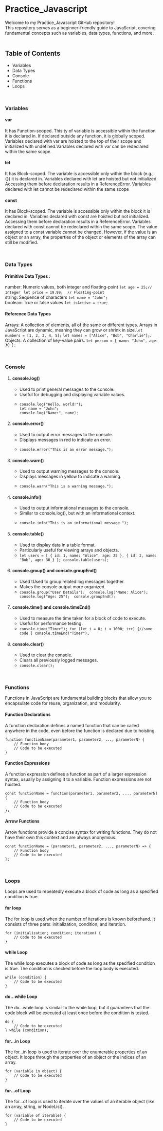 # Practice_Javascript

Welcome to my Practice_Javascript GitHub repository! <br/>
This repository serves as a beginner-friendly guide to JavaScript, covering fundamental concepts such as variables, data types, functions, and more.
<br/>
<br/>

## Table of Contents

- Variables
- Data Types
- Console
- Functions
- Loops
<br/>

### Variables
#### var

It has Function-scoped. This ty of variable is accessible within the function it is declared in. If declared outside any function, it is globally scoped. Variables declared with var are hoisted to the top of their scope and initialized with undefined.Variables declared with var can be redeclared within the same scope.

#### let
It has Block-scoped. The variable is accessible only within the block (e.g., {}) it is declared in. Variables declared with let are hoisted but not initialized. Accessing them before declaration results in a ReferenceError. Variables declared with let cannot be redeclared within the same scope

#### const
It has Block-scoped. The variable is accessible only within the block it is declared in. Variables declared with const are hoisted but not initialized. Accessing them before declaration results in a ReferenceError. Variables declared with const cannot be redeclared within the same scope. The value assigned to a const variable cannot be changed. However, if the value is an object or an array, the properties of the object or elements of the array can still be modified.

<br/>

### Data Types
#### Primitive Data Types :<br/>
number: Numeric values, both integer and floating-point ```let age = 25;// Integer ``` ```let price = 19.99;  // Floating-point```<br/>
string: Sequence of characters ```let name = "John";```<br/>
boolean: True or false values ```let isActive = true;```<br/>
#### Reference Data Types<br/>
Arrays: A collection of elements, all of the same or different types. Arrays in JavaScript are dynamic, meaning they can grow or shrink in size.```let numbers = [1, 2, 3, 4, 5];``` ``` let names = ["Alice", "Bob", "Charlie"]; ```.<br/>
Objects: A collection of key-value pairs. ```let person = { name: "John", age: 30 }; ```<br/>

<br/>

### Console 
1. #### console.log()
   - Used to print general messages to the console.
   - Useful for debugging and displaying variable values.
   - ```
     console.log("Hello, world!");
     let name = "John";
     console.log("Name:", name);
     ```
2. #### console.error()
   - Used to output error messages to the console.
   - Displays messages in red to indicate an error.
   - ```
     console.error("This is an error message.");
     ```
3. #### console.warn()
   - Used to output warning messages to the console.
   - Displays messages in yellow to indicate a warning.
   - ```
     console.warn("This is a warning message.");
     ```
4. #### console.info()
   - Used to output informational messages to the console.
   - Similar to console.log(), but with an informational context.
   - ```
     console.info("This is an informational message.");
     ```
5. #### console.table()
   - Used to display data in a table format.
   - Particularly useful for viewing arrays and objects.
   - ``` let users = [ { id: 1, name: "Alice", age: 25 }, { id: 2, name: "Bob", age: 30 } ]; console.table(users); ```
6. #### console.group() and console.groupEnd()
   - Used tUsed to group related log messages together.
   - Makes the console output more organized.
   - ``` console.group("User Details");  console.log("Name: Alice");  console.log("Age: 25");  console.groupEnd(); ```
7. #### console.time() and console.timeEnd()
   - Used to measure the time taken for a block of code to execute.
   - Useful for performance testing.
   - ```console.time("Timer"); for (let i = 0; i < 1000; i++) {//some code } console.timeEnd("Timer"); ```
8. #### console.clear()
   - Used to clear the console.
   - Clears all previously logged messages.
   - ```console.clear(); ```
                        
<br/>

### Functions
Functions in JavaScript are fundamental building blocks that allow you to encapsulate code for reuse, organization, and modularity.
#### Function Declarations
A function declaration defines a named function that can be called anywhere in the code, even before the function is declared due to hoisting.
```
function functionName(parameter1, parameter2, ..., parameterN) {
    // Function body
    // Code to be executed
}
```
#### Function Expressions
A function expression defines a function as part of a larger expression syntax, usually by assigning it to a variable. Function expressions are not hoisted.
```
const functionName = function(parameter1, parameter2, ..., parameterN) {
    // Function body
    // Code to be executed
};
```
#### Arrow Functions
Arrow functions provide a concise syntax for writing functions. They do not have their own this context and are always anonymous.
```
const functionName = (parameter1, parameter2, ..., parameterN) => {
    // Function body
    // Code to be executed
};
```

<br/>

### Loops
Loops are used to repeatedly execute a block of code as long as a specified condition is true. 
#### for loop
The for loop is used when the number of iterations is known beforehand. It consists of three parts: initialization, condition, and iteration.
```
for (initialization; condition; iteration) {
    // Code to be executed
}
```

#### while Loop
The while loop executes a block of code as long as the specified condition is true. The condition is checked before the loop body is executed.
```
while (condition) {
    // Code to be executed
}
```

#### do...while Loop
The do...while loop is similar to the while loop, but it guarantees that the code block will be executed at least once before the condition is tested.
```
do {
    // Code to be executed
} while (condition);
```

#### for...in Loop
The for...in loop is used to iterate over the enumerable properties of an object. It loops through the properties of an object or the indices of an array.
```
for (variable in object) {
    // Code to be executed
}
```

#### for...of Loop
The for...of loop is used to iterate over the values of an iterable object (like an array, string, or NodeList).
```
for (variable of iterable) {
    // Code to be executed
}
```

<br/>










        
